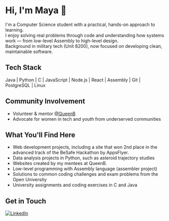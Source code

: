 # Hi, I'm Maya 👋
I'm a Computer Science student with a practical, hands-on approach to learning.  
I enjoy solving real problems through code and understanding how systems work — from low-level Assembly to high-level design.  
Background in military tech (Unit 8200), now focused on developing clean, maintainable software.

## Tech Stack
Java | Python | C | JavaScript | Node.js | React | Assembly | Git | PostgreSQL | Linux

## Community Involvement
- Volunteer & mentor [@QueenB]([https://queenb.org.il](https://queenb.org.il/en/en-home/))  
- Advocate for women in tech and youth from underserved communities

## What You'll Find Here
- Web development projects, including a site that won 2nd place in the advanced track of the BeSafe Hackathon by AppsFlyer.
- Data analysis projects in Python, such as asteroid trajectory studies  
- Websites created by my mentees at QueenB.
- Low-level programming with Assembly language (assembler project)  
- Solutions to common coding challenges and exam problems from the Open University  
- University assignments and coding exercises in C and Java  

## Get in Touch  
[![LinkedIn](https://img.shields.io/badge/LinkedIn-0077B5?logo=linkedin&logoColor=white)](https://www.linkedin.com/in/maya-katan/)  
